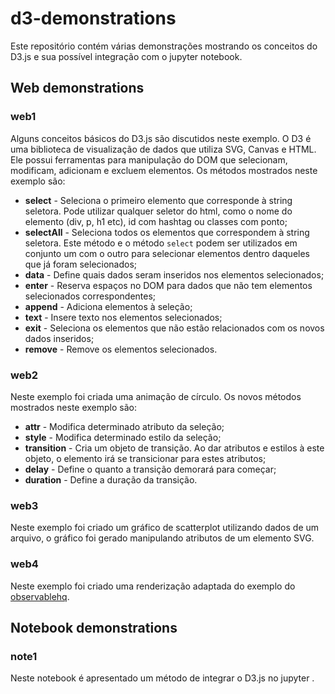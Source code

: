 # d3-demonstrations

Este repositório contém várias demonstrações mostrando os conceitos do D3.js e sua possível integração com o jupyter notebook.

## Web demonstrations

### web1

Alguns conceitos básicos do D3.js são discutidos neste exemplo. O D3 é uma biblioteca de visualização de dados que utiliza SVG, Canvas e HTML. Ele possui ferramentas para manipulação do DOM que selecionam, modificam, adicionam e excluem elementos.
Os métodos mostrados neste exemplo são:

- **select** - Seleciona o primeiro elemento que corresponde à string seletora. Pode utilizar qualquer seletor do html, como o nome do elemento (div, p, h1 etc), id com hashtag ou classes com ponto;
- **selectAll** - Seleciona todos os elementos que correspondem à string seletora. Este método e o método `select` podem ser utilizados em conjunto um com o outro para selecionar elementos dentro daqueles que já foram selecionados;
- **data** - Define quais dados seram inseridos nos elementos selecionados;
- **enter** - Reserva espaços no DOM para dados que não tem elementos selecionados correspondentes;
- **append** - Adiciona elementos à seleção;
- **text** - Insere texto nos elementos selecionados;
- **exit** - Seleciona os elementos que não estão relacionados com os novos dados inseridos;
- **remove** - Remove os elementos selecionados.

### web2

Neste exemplo foi criada uma animação de círculo. Os novos métodos mostrados neste exemplo são:

- **attr** - Modifica determinado atributo da seleção;
- **style** - Modifica determinado estilo da seleção;
- **transition** - Cria um objeto de transição. Ao dar atributos e estilos à este objeto, o elemento irá se transicionar para estes atributos;
- **delay** - Define o quanto a transição demorará para começar;
- **duration** - Define a duração da transição.

### web3

Neste exemplo foi criado um gráfico de scatterplot utilizando dados de um arquivo, o gráfico foi gerado manipulando atributos de um elemento SVG.

### web4

Neste exemplo foi criado uma renderização adaptada do exemplo do [observablehq](https://observablehq.com/@d3/zoomable-circle-packing).

## Notebook demonstrations

### note1

Neste notebook é apresentado um método de integrar o D3.js no jupyter .